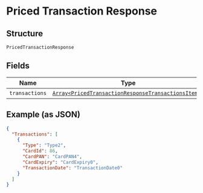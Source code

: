 
# Priced Transaction Response

## Structure

`PricedTransactionResponse`

## Fields

| Name | Type | Tags | Description |
|  --- | --- | --- | --- |
| `transactions` | [`Array<PricedTransactionResponseTransactionsItems>`](../../doc/models/priced-transaction-response-transactions-items.md) | Optional | - |

## Example (as JSON)

```json
{
  "Transactions": [
    {
      "Type": "Type2",
      "CardId": 86,
      "CardPAN": "CardPAN4",
      "CardExpiry": "CardExpiry0",
      "TransactionDate": "TransactionDate0"
    }
  ]
}
```

